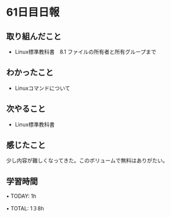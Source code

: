 # 61日目日報

## 取り組んだこと
- Linux標準教科書　8.1 ファイルの所有者と所有グループまで
  
## わかったこと
- Linuxコマンドについて
  
## 次やること
- Linux標準教科書

## 感じたこと
少し内容が難しくなってきた。このボリュームで無料はありがたい。

## 学習時間
• TODAY: 1h

• TOTAL: 1３8h
